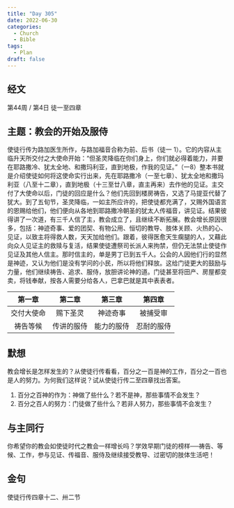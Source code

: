 ```yaml
---
title: "Day 305"
date: 2022-06-30
categories:
  - Church
  - Bible
tags:
  - Plan
draft: false
---
```


## 经文
第44周 / 第4日 徒一至四章

## 主题：教会的开始及服侍
使徒行传为路加医生所作，与路加福音合称为前、后书（徒一  1）。它的内容从主临升天所交付之大使命开始：“但圣灵降临在你们身上，你们就必得着能力，并要在耶路撒冷、犹太全地、和撒玛利亚，直到地极，作我的见证。”（一8）整本书就是介绍使徒如何将这使命实行出来，先在耶路撒冷（一至七章）、犹太全地和撒玛利亚（八至十二章），直到地极（十三至廿八章，直主再来）去作他的见证。主交付了大使命以后，门徒的回应是什么？他们先回到楼房祷告，又选了马提亚代替了犹大。到了五旬节，圣灵降临，一如主所应许的，把使徒都充满了，又赐外国语言的恩赐给他们，他们便向从各地到耶路撒冷朝圣的犹太人传福音，讲见证。结果彼得讲了一次道，有三千人信了主，教会成立了，且继续不断拓展。教会增长原因很多，包括：神迹奇事、爱的团契、有物公用、恒切的教导、肢体关顾、火热的心、见证，以致主将得救人数，天天加给他们。跟着，彼得医愈天生瘸腿的人，又藉此向众人见证主的救赎与复活，结果使徒遭祭司长派人来拘禁，但仍无法禁止使徒作见证及其他人信主。那时信主的，单是男丁已到五千人。公会的人因他们行的显然是神迹，又认为他们是没有学问的小民，所以将他们释放。这给门徒更大的鼓励与力量，他们继续祷告、追求、服侍，放胆讲论神的道。门徒甚至将田产、房屋都变卖，将钱奉献，按各人需要分给各人，巴拿巴就是其中表表者。

|   第一章   |   第二章   |   第三章   |   第四章   |
|:-------:|:-------:|:-------:|:-------:|
|  交付大使命  |  赐下圣灵   |  神迹奇事   |  被捕受审   |
|  祷告等候   |  传讲的服侍  |  能力的服侍  |  忍耐的服侍  |

## 默想
教会增长是怎样发生的？从使徒行传看看，百分之一百是神的工作，百分之一百也是人的努力。为何我们这样说？试从使徒行传二至四章找出答案。

1. 百分之百神的作为：神做了些什么？若不是神，那些事情不会发生？
2. 百分之百人的努力：门徒做了些什么？若非人努力，那些事情不会发生？

## 与主同行
你希望你的教会如使徒时代之教会一样增长吗？学效早期门徒的榜样──祷告、等候、工作，参与见证、传福音、服侍及继续接受教导、过密切的肢体生活吧！

## 金句
使徒行传四章十二、卅二节

[comment]: <> (## 附录)

